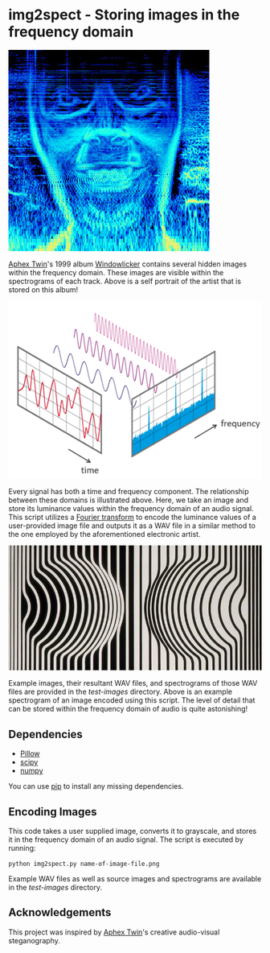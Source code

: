 # img2spect - Storing images in the frequency domain

![Image of the electronic artist Aphex Twin stored on his album Windowlicker.](aphextwin.png)

[Aphex Twin](https://en.wikipedia.org/wiki/Aphex_Twin)'s 1999 album [Windowlicker](https://en.wikipedia.org/wiki/Windowlicker) contains several hidden images within the frequency domain.  These images are visible within the spectrograms of each track.  Above is a self portrait of the artist that is stored on this album!

![Diagram depicting the relationship between time and frequency domains.](explanation.png)

Every signal has both a time and frequency component.  The relationship between these domains is illustrated above.  Here, we take an image and store its luminance values within the frequency domain of an audio signal.  This script utilizes a [Fourier transform](https://en.wikipedia.org/wiki/Fourier_transform) to encode the luminance values of a user-provided image file and outputs it as a WAV file in a similar method to the one employed by the aforementioned electronic artist.

![Spectrogram of op-art that was stored in a WAV file.](./test-images/4.png)

Example images, their resultant WAV files, and spectrograms of those WAV files are provided in the *test-images* directory.  Above is an example spectrogram of an image encoded using this script.  The level of detail that can be stored within the frequency domain of audio is quite astonishing!

## Dependencies

  * [Pillow](https://pillow.readthedocs.io/en/stable/)
  * [scipy](https://www.scipy.org/)
  * [numpy](http://www.numpy.org/)

You can use [pip](https://pypi.python.org/pypi/pip) to install any missing dependencies.

## Encoding Images

This code takes a user supplied image, converts it to grayscale, and stores it in the frequency domain of an audio signal.  The script is executed by running:

```
python img2spect.py name-of-image-file.png
```

Example WAV files as well as source images and spectrograms are available in the *test-images* directory.

## Acknowledgements

This project was inspired by [Aphex Twin](https://aphextwin.warp.net/)'s creative audio-visual steganography.
